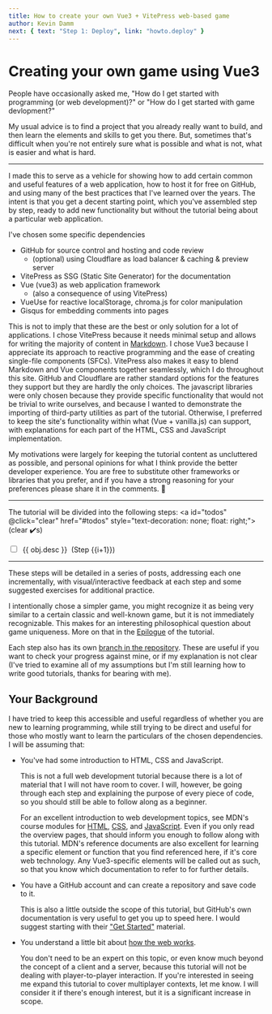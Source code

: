 ```yaml
---
title: How to create your own Vue3 + VitePress web-based game
author: Kevin Damm
next: { text: "Step 1: Deploy", link: "howto.deploy" }
---
```


# Creating your own game using Vue3

People have occasionally asked me, "How do I get started with programming (or
web development)?"  or "How do I get started with game devlopment?"

My usual advice is to find a project that you already really want to build, and
then learn the elements and skills to get you there.  But, sometimes that's
difficult when you're not entirely sure what is possible and what is not,
what is easier and what is hard.

---

I made this to serve as a vehicle for showing how to add certain common
and useful features of a web application, how to host it for free on GitHub,
and using many of the best practices that I've learned over the years.
The intent is that you get a decent starting point, which you've assembled step
by step, ready to add new functionality but without the tutorial being about a
particular web application.

I've chosen some specific dependencies

 - GitHub for source control and hosting and code review
   - (optional) using Cloudflare as load balancer & caching & preview server
 - VitePress as SSG (Static Site Generator) for the documentation
 - Vue (vue3) as web application framework
   - (also a consequence of using VitePress)
 - VueUse for reactive localStorage, chroma.js for color manipulation
 - Gisqus for embedding comments into pages


This is not to imply that these are the best or only solution for a lot of
applications.  I chose VitePress because it needs minimal setup and allows for
writing the majority of content in [Markdown](https://www.markdownguide.org/).
I chose Vue3 because I appreciate its approach to reactive programming and the
ease of creating single-file components (SFCs).  VitePress also makes it easy
to blend Markdown and Vue components together seamlessly, which I do throughout
this site.  GitHub and Cloudflare are rather standard options for the features
they support but they are hardly the only choices.  The javascript libraries
were only chosen because they provide specific functionality that would not be
trivial to write ourselves, and because I wanted to demonstrate the importing of
third-party utilities as part of the tutorial.  Otherwise, I preferred to keep
the site's functionality within what (Vue + vanilla.js) can support, with
explanations for each part of the HTML, CSS and JavaScript implementation.

My motivations were largely for keeping the tutorial content as uncluttered as
possible, and personal opinions for what I think provide the better developer
experience.  You are free to substitute other frameworks or libraries that you
prefer, and if you have a strong reasoning for your preferences please share it 
in the comments. :call_me_hand:

---

The tutorial will be divided into the following steps:
<a id="todos" @click="clear" href="#todos" style="text-decoration: none; float: right;">
(clear :heavy_check_mark:s)
</a>

<div v-for="(obj, i) in steps" :key="obj.id" class="step">
  <input type="checkbox" :id="obj.id" :checked="!!obj.done">
  <label :for="obj.id">&nbsp;{{ obj.desc }}</label>
  <span v-if="obj.ready">&nbsp;(<a :href="`howto${obj.id}`">Step {{i+1}}</a>)</span>
</div>

---

These steps will be detailed in a series of posts, addressing each one
incrementally, with visual/interactive feedback at each step and some suggested
exercises for additional practice.

I intentionally chose a simpler game, you might recognize it as being very
similar to a certain classic and well-known game, but it is not immediately
recognizable.  This makes for an interesting philosophical question about game
uniqueness.  More on that in the [Epilogue](howto.epilogue) of the tutorial.

Each step also has its own [branch in the repository](https://github.com/kevindamm/number-scrabble/branches).
These are useful if you want to check your progress against mine, or if my
explanation is not clear (I've tried to examine all of my assumptions but I'm
still learning how to write good tutorials, thanks for bearing with me).

## Your Background

I have tried to keep this accessible and useful regardless of whether you are new
to learning programming, while still trying to be direct and useful for those
who mostly want to learn the particulars of the chosen dependencies.
I will be assuming that:

 - You've had some introduction to HTML, CSS and JavaScript.

   This is not a full web development tutorial because there is a lot of
   material that I will not have room to cover.  I will, however, be going 
   through each step and explaining the purpose of every piece of code, so
   you should still be able to follow along as a beginner.

   For an excellent introduction to web development topics, see MDN's course
   modules for
   [HTML](https://developer.mozilla.org/en-US/docs/Learn/Getting_started_with_the_web/HTML_basics), 
   [CSS](https://developer.mozilla.org/en-US/docs/Learn/Getting_started_with_the_web/CSS_basics), and
   [JavaScript](https://developer.mozilla.org/en-US/docs/Learn/Getting_started_with_the_web/JavaScript_basics).
   Even if you only read the overview pages, that should inform you enough to
   follow along with this tutorial.
   MDN's reference documents are also excellent for learning a specific element
   or function that you find referenced here, if it's core web technology.  Any
   Vue3-specific elements will be called out as such, so that you know which
   documentation to refer to for further details.

 - You have a GitHub account and can create a repository and save code to it.

   This is also a little outside the scope of this tutorial, but GitHub's own
   documentation is very useful to get you up to speed here.  I would suggest
   starting with their ["Get Started"](https://docs.github.com/en/get-started)
   material.

 - You understand a little bit about [how the web works](https://developer.mozilla.org/en-US/docs/Learn/Getting_started_with_the_web/How_the_Web_works).

   You don't need to be an expert on this topic, or even know much beyond the
   concept of a client and a server, because this tutorial will not be dealing
   with player-to-player interaction.  If you're interested in seeing me expand
   this tutorial to cover multiplayer contexts, let me know.  I will consider 
   it if there's enough interest, but it is a significant increase in scope.



<script setup lang="ts">
interface TutorialSteps {
  id: number;
  step: string;
  desc: string;
  ready: boolean;
}

const steps = [
  {
    id: "deploy",
    desc: "Set up VitePress as a Static Site Generator (SSG) with automatic deployment",
    done: true,
    ready: true
  },
  {
    id: "logic",
    desc: "Author a Vue3 Component and embed it in the markdown of a page",
    done: true,
  },
  {
    id: "style",
    desc: "Add some CSS styling to the component's template",
  },
  {
    id: "interact",
    desc: "Add interactivity and animations",
  },
  {
    id: "think",
    desc: "Add a decision-making process for the AI",
  },
  {
    id: "persist",
    desc: "Use LocalStorage to remember the player's preferences and current game state",
  },
  {
    id: "discuss",
    desc: "Use Gisqus to allow visitor comments (hosted by GitHub Discussions)"
  },
  {
    id: "epilogue",
    desc: "Some final thoughts, analysis of the game and the technologies being used",
  }
]

function clear() {
  for (const obj of steps) {
    const el = document.getElementById(obj.id)
    if (el) {
      el.checked = false
    }
  }
}

</script>

<style scoped>
.step {
  margin-bottom: 1em;
}
</style>
